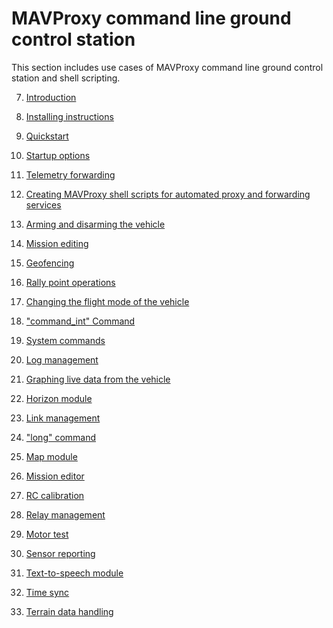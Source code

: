 # MAVProxy command line ground control station

This section includes use cases of MAVProxy command line ground control station and shell scripting.

7. [Introduction]()

8. [Installing instructions](installing-mavproxy.md)

9. [Quickstart](mavproxy-quickstart.md)

10. [Startup options](mavproxy-startup-options.md)

11. [Telemetry forwarding](telemetry-forwarding.md)

12. [Creating MAVProxy shell scripts for automated proxy and forwarding services](automated-forwarding-services.md)

13. [Arming and disarming the vehicle](arm-disarm.md)

14. [Mission editing]()

15. [Geofencing]()

16. [Rally point operations]()

17. [Changing the flight mode of the vehicle](flight-mode.md)

18. ["command_int" Command](command-int.md)

19. [System commands](system-commands.md)

20. [Log management](log-module.md)

21. [Graphing live data from the vehicle](graph-module.md)

22. [Horizon module](horizon-module.md)

23. [Link management](link-management.md)

24. ["long" command](command-long.md)

25. [Map module](map-module.md)

26. [Mission editor]()

27. [RC calibration]()

28. [Relay management]()

29. [Motor test]()

30. [Sensor reporting](sensors-module.md)

31. [Text-to-speech module](speech-module.md)

32. [Time sync](time-sync.md)

33. [Terrain data handling](terrain-module.md)
